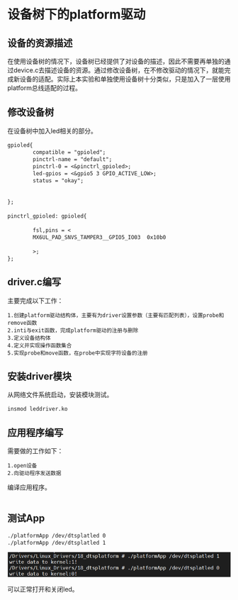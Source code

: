 # 设备树下的platform驱动

## 设备的资源描述

在使用设备树的情况下，设备树已经提供了对设备的描述，因此不需要再单独的通过device.c去描述设备的资源。通过修改设备树，在不修改驱动的情况下，就能完成新设备的适配。实际上本实验和单独使用设备树十分类似，只是加入了一层使用platform总线适配的过程。

## 修改设备树

在设备树中加入led相关的部分。

```
gpioled{
        compatible = "gpioled";
        pinctrl-name = "default";
        pinctrl-0 = <&pinctrl_gpioled>;
        led-gpios = <&gpio5 3 GPIO_ACTIVE_LOW>;
        status = "okay";


};

pinctrl_gpioled: gpioled{

        fsl,pins = <
        MX6UL_PAD_SNVS_TAMPER3__GPIO5_IO03	0x10b0

        >;
};
```



## driver.c编写

主要完成以下工作：

```
1.创建platform驱动结构体，主要有为driver设置参数（主要有匹配列表），设置probe和remove函数
2.inti与exit函数，完成platform驱动的注册与删除
3.定义设备结构体
4.定义并实现操作函数集合
5.实现probe和move函数，在probe中实现字符设备的注册
```

## 安装driver模块

从网络文件系统启动，安装模块测试。

``` 0
insmod leddriver.ko
```

## 应用程序编写

需要做的工作如下：

```
1.open设备
2.向驱动程序发送数据
```

编译应用程序。

```

```



## 测试App

```
./platformApp /dev/dtsplatled 0
./platformApp /dev/dtsplatled 1
```

![](image/image-20220816230943204.png)

可以正常打开和关闭led。
